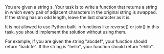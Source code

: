 You are given a string s. Your task is to write a function that returns a string in which every pair of adjacent characters in the original string is swapped. If the string has an odd length, leave the last character as it is.

It is not allowed to use Python built-in functions like reverse() or join() in this task, you should implement the solution without using them.

For example, if you are given the string "abcdef", your function should return "badcfe". If the string is "hello", your function should return "ehllo".